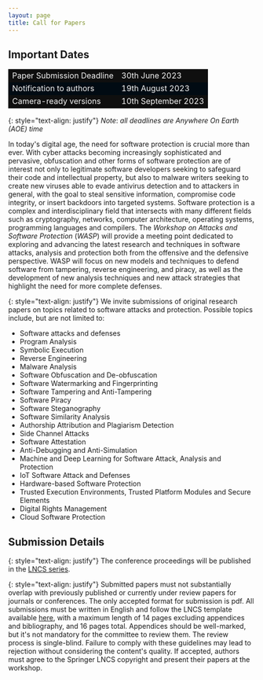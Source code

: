 ```yaml
---
layout: page
title: Call for Papers
---
```


## Important Dates

<table>
  <tbody>
    <tr style="background-color:#0F0F0F; color:#F4F4F4">
      <td>Paper Submission Deadline</td>
      <td>30th June 2023</td>
    </tr>
    <tr style="background-color:#010b13; color:#F4F4F4">
      <td>Notification to authors</td>
      <td>19th August 2023</td>
    </tr>
    <tr style="background-color:#0F0F0F; color:#F4F4F4">
      <td>Camera-ready versions</td>
      <td>10th September 2023</td>
    </tr>
  </tbody>
</table>

{: style="text-align: justify"}
*Note*: _all deadlines are Anywhere On Earth (AOE) time_

In today's digital age, the need for software protection is crucial more than ever. With cyber
attacks becoming increasingly sophisticated and pervasive, obfuscation and other forms of
software protection are of interest not only to legitimate software developers seeking to
safeguard their code and intellectual property, but also to malware writers seeking to create
new viruses able to evade antivirus detection and to attackers in general, with the goal to
steal sensitive information, compromise code integrity, or insert backdoors into targeted
systems. Software protection is a complex and interdisciplinary field that intersects with
many different fields such as cryptography, networks, computer architecture, operating
systems, programming languages and compilers. The _Workshop on Attacks and Software
Protection_ (_WASP_) will provide a meeting point dedicated to exploring and advancing the
latest research and techniques in software attacks, analysis and protection both from the
offensive and the defensive perspective. WASP will focus on new models and techniques to
defend software from tampering, reverse engineering, and piracy, as well as the
development of new analysis techniques and new attack strategies that highlight the need
for more complete defenses.

{: style="text-align: justify"}
We invite submissions of original research papers on topics related to software attacks and
protection. Possible topics include, but are not limited to:
- Software attacks and defenses
- Program Analysis
- Symbolic Execution
- Reverse Engineering
- Malware Analysis
- Software Obfuscation and De-obfuscation
- Software Watermarking and Fingerprinting
- Software Tampering and Anti-Tampering
- Software Piracy
- Software Steganography
- Software Similarity Analysis
- Authorship Attribution and Plagiarism Detection
- Side Channel Attacks
- Software Attestation
- Anti-Debugging and Anti-Simulation
- Machine and Deep Learning for Software Attack, Analysis and Protection
- IoT Software Attack and Defenses
- Hardware-based Software Protection
- Trusted Execution Environments, Trusted Platform Modules and Secure Elements
- Digital Rights Management
- Cloud Software Protection

## Submission Details
{: style="text-align: justify"}
The conference proceedings will be published in the [LNCS series](https://www.springer.com/gp/computer-science/lncs).

{: style="text-align: justify"}
Submitted papers must not substantially overlap with previously published or currently under
review papers for journals or conferences.
The only accepted format for submission is pdf.
All submissions must be written in English and follow the LNCS template available [here](https://www.springer.com/gp/computer-science/lncs/conference-proceedings-guidelines), with a maximum length of 14 pages excluding appendices
and bibliography, and 16 pages total.
Appendices should be well-marked, but it's not mandatory for the committee to review them.
The review process is single-blind.
Failure to comply with these guidelines may lead to rejection without considering the
content's quality. If accepted, authors must agree to the Springer LNCS copyright and
present their papers at the workshop.
